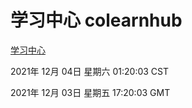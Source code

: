 # 学习中心 colearnhub
[学习中心](http://59.174.25.102:56308/colearnhub/)

2021年 12月 04日 星期六 01:20:03 CST

2021年 12月 03日 星期五 17:20:03 GMT
